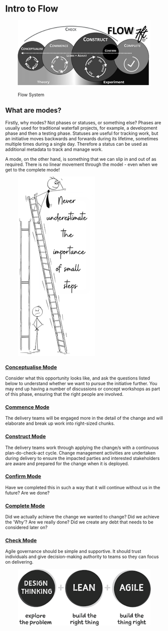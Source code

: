 # Intro to Flow

<figure><img src="../../.gitbook/assets/Picture1.png" alt="Flow System"><figcaption><p>Flow System</p></figcaption></figure>

## What are modes?&#x20;

Firstly, why modes? Not phases or statuses, or something else? Phases are usually used for traditional waterfall projects, for example, a development phase and then a testing phase. Statuses are useful for tracking work, but an initiative moves backwards and forwards during its lifetime, sometimes multiple times during a single day. Therefore a status can be used as additional metadata to track and manage work.&#x20;

A mode, on the other hand, is something that we can slip in and out of as required. There is no linear movement through the model - even when we get to the complete mode!

<figure><img src="../../.gitbook/assets/image (55).png" alt="" width="246"><figcaption></figcaption></figure>

### [Conceptualise Mode](../../modes/conceptualise/)

Consider what this opportunity looks like, and ask the questions listed below to understand whether we want to pursue the initiative further. You may end up having a number of discussions or concept workshops as part of this phase, ensuring that the right people are involved.

### [Commence Mode](../../modes/commence/)

The delivery teams will be engaged more in the detail of the change and will elaborate and break up work into right-sized chunks.

### [Construct Mode](../../modes/construct/)

The delivery teams work through applying the change/s with a continuous plan-do-check-act cycle. Change management activities are undertaken during delivery to ensure the impacted parties and interested stakeholders are aware and prepared for the change when it is deployed.

### [Confirm Mode](../../modes/confirm/)

Have we completed this in such a way that it will continue without us in the future? Are we done?

### [Complete Mode](../../modes/complete/)

Did we actually achieve the change we wanted to change? Did we achieve the 'Why'? Are we really done? Did we create any debt that needs to be considered later on?

### [Check Mode](../../modes/check/)

Agile governance should be simple and supportive. It should trust individuals and give decision-making authority to teams so they can focus on delivering.&#x20;

<figure><img src="../../.gitbook/assets/image (57).png" alt=""><figcaption></figcaption></figure>
